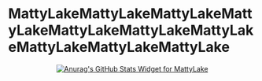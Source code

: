 # MattyLakeMattyLakeMattyLakeMattyLakeMattyLakeMattyLakeMattyLakeMattyLakeMattyLakeMattyLake

<p align="center">
   <a href="https://github.com/anuraghazra/github-readme-stats">
      <img alt="Anurag's GitHub Stats Widget for MattyLake" src="https://github-readme-stats.vercel.app/api?username=MattyLake&theme=dracula" />
</p>